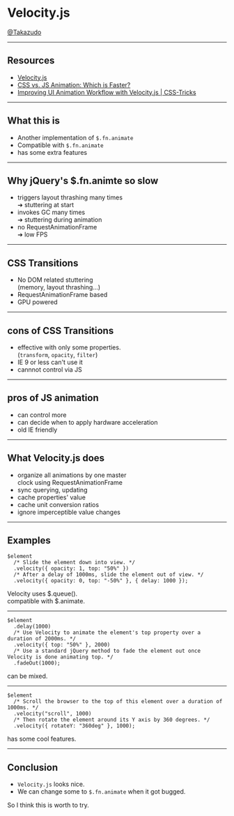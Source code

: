 # Velocity.js

[@Takazudo](https://twitter.com/Takazudo)

----

## Resources

* [Velocity.js](http://julian.com/research/velocity/)
* [CSS vs. JS Animation: Which is Faster?](http://davidwalsh.name/css-js-animation)
* [Improving UI Animation Workflow with Velocity.js | CSS-Tricks](http://css-tricks.com/improving-ui-animation-workflow-velocity-js/)


----

## What this is

* Another implementation of `$.fn.animate`
* Compatible with `$.fn.animate`
* has some extra features

----

## Why jQuery's $.fn.animte so slow

* triggers layout thrashing many times<br>➔ stuttering at start
* invokes GC many times<br>➔ stuttering during animation
* no RequestAnimationFrame<br>➔ low FPS

----

## CSS Transitions

* No DOM related stuttering<br>(memory, layout thrashing...)
* RequestAnimationFrame based
* GPU powered

----

## cons of CSS Transitions

* effective with only some properties.<br>(`transform`, `opacity`, `filter`)
* IE 9 or less can't use it
* cannnot control via JS

----

## pros of JS animation

* can control more
* can decide when to apply hardware acceleration
* old IE friendly

----

## What Velocity.js does

* organize all animations by one master<br> clock using RequestAnimationFrame
* sync querying, updating
* cache properties' value
* cache unit conversion ratios
* ignore imperceptible value changes

----

## Examples

```
$element
  /* Slide the element down into view. */
  .velocity({ opacity: 1, top: "50%" })
  /* After a delay of 1000ms, slide the element out of view. */
  .velocity({ opacity: 0, top: "-50%" }, { delay: 1000 });
```

Velocity uses $.queue().  
compatible with $.animate.

---

```
$element
  .delay(1000)
  /* Use Velocity to animate the element's top property over a duration of 2000ms. */
  .velocity({ top: "50%" }, 2000)
  /* Use a standard jQuery method to fade the element out once Velocity is done animating top. */
  .fadeOut(1000);
```

can be mixed.

---

```
$element
  /* Scroll the browser to the top of this element over a duration of 1000ms. */
  .velocity("scroll", 1000)
  /* Then rotate the element around its Y axis by 360 degrees. */
  .velocity({ rotateY: "360deg" }, 1000);
```

has some cool features.

----

## Conclusion

* `Velocity.js` looks nice.
* We can change some to `$.fn.animate` when it got bugged.

So I think this is worth to try.
